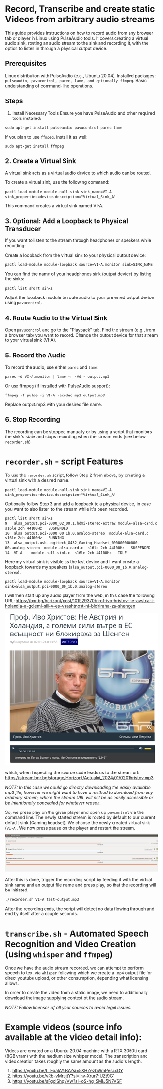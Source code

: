 # Record, Transcribe and create static Videos from arbitrary audio streams

This guide provides instructions on how to record audio from any browser tab or player in Linux using PulseAudio tools. It covers creating a virtual audio sink, routing an audio stream to the sink and recording it, with the option to listen in through a physical output device.

## Prerequisites
Linux distribution with PulseAudio (e.g., Ubuntu 20.04).
Installed packages:  `pulseaudio, pavucontrol, parec, lame, and optionally ffmpeg`.
Basic understanding of command-line operations.

## Steps
1. Install Necessary Tools
Ensure you have PulseAudio and other required tools installed:

```shell
sudo apt-get install pulseaudio pavucontrol parec lame
```

If you plan to use `ffmpeg`, install it as well:

```shell
sudo apt-get install ffmpeg
```
## 2. Create a Virtual Sink
A virtual sink acts as a virtual audio device to which audio can be routed.

To create a virtual sink, use the following command:

```shell
pactl load-module module-null-sink sink_name=VI-A sink_properties=device.description="Virtual_Sink_A"
```

This command creates a virtual sink named VI-A.

## 3. Optional: Add a Loopback to Physical Transducer
If you want to listen to the stream through headphones or speakers while recording:

Create a loopback from the virtual sink to your physical output device:

```shell
pactl load-module module-loopback source=VI-A.monitor sink=SINK_NAME
```
You can find the name of your headphones sink (output device) by listing the sinks:

```shell
pactl list short sinks
```

Adjust the loopback module to route audio to your preferred output device using `pavucontrol`.

## 4. Route Audio to the Virtual Sink
Open `pavucontrol` and go to the "Playback" tab.
Find the stream (e.g., from a browser tab) you want to record.
Change the output device for that stream to your virtual sink (VI-A).

## 5. Record the Audio
To record the audio, use either `parec` and `lame`:

```shell
parec -d VI-A.monitor | lame -r -V0 - output.mp3
```

Or use ffmpeg (if installed with PulseAudio support):

```shell
ffmpeg -f pulse -i VI-A -acodec mp3 output.mp3
```

Replace output.mp3 with your desired file name.

## 6. Stop Recording
The recording can be stopped manually or by using a script that monitors the sink's state and stops recording when the stream ends (see below `recorder.sh`)

# `recorder.sh` - script Features


To use the `recorder.sh` script, follow Step 2 from above, by creating a virtual sink with a desired name.

```shell
pactl load-module module-null-sink sink_name=VI-A sink_properties=device.description="Virtual_Sink_A"
```

Optionally follow Step 3 and add a loopback to a physical device, in case you want to also listen to the stream while it's been recorded.

```shell
pactl list short sinks
9	alsa_output.pci-0000_02_00.1.hdmi-stereo-extra2	module-alsa-card.c	s16le 2ch 44100Hz	SUSPENDED
10	alsa_output.pci-0000_00_1b.0.analog-stereo	module-alsa-card.c	s16le 2ch 44100Hz	RUNNING
13	alsa_output.usb-Logitech_G432_Gaming_Headset_000000000000-00.analog-stereo	module-alsa-card.c	s16le 2ch 44100Hz	SUSPENDED
14	VI-A	module-null-sink.c	s16le 2ch 44100Hz	IDLE
```
Here my virtual sink is visible as the last device and I want create a loopback towards my speakers (`alsa_output.pci-0000_00_1b.0.analog-stereo`).

```shell
pactl load-module module-loopback source=VI-A.monitor sink=alsa_output.pci-0000_00_1b.0.analog-stereo
```

I will then start up any audio player from the web, in this case the following URL: https://bnr.bg/horizont/post/101929370/prof-ivo-hristov-ne-avstria-i-holandia-a-golemi-sili-v-es-vsashtnost-ni-blokiraha-za-shengen

![](./docs/ivo_hristov.png)

which, when inspecting the source code leads us to the stream url: https://stream.bnr.bg/storage/Horizont/Actualni_2024/01/0201hristov.mp3

*NOTE: In this case we could go directly downloading the easily available mp3 file, however we might want to have a method to download from any arbitrary stream, where the stream URL will not be as easily accessible or be intentionally concealed for whatever reason.*

So, we press play on the given player and open up `pavcontrol` via the command line. The newly started stream is routed by default to our current default sink (Gaming headset). We choose the newly created virtual sink (`VI-A`). We now press pause on the player and restart the stream.

![](./docs/v_a.png)

After this is done, trigger the recording script by feeding it with the virtual sink name and an output file name and press play, so that the recording will be initiated.

```shell
./recorder.sh VI-A test-output.mp3
```

After the recording ends, the script will detect no data flowing through and end by itself after a couple seconds.

# `transcribe.sh` - Automated Speech Recognition and Video Creation (using `whisper` and `ffmpeg`)

Once we have the audio stream recorded, we can attempt to perform speech to text via `whisper` following which we create a `.mp4` output file for direct youtube upload, or other consumption, depending what licensing allows.

In order to create the video from a static image, we need to additionally download the image supplying context ot the audio stream.

*NOTE: Follow licenses of all your sources to avoid legal issues.*

# Example videos (source info available at the video detail info):

Videos are created on a Ubuntu 20.04 machine with a RTX 3060ti card (8GB vram) with the medium size whisper model. The transcription and video creation takes roughly the same amount as the audio's length.

1. https://youtu.be/LTExalAYiBA?si=5XHZezbWmPescxGY
2. https://youtu.be/vRb-vMrujtY?si=ihv-Xrur7-UZt9G1
3. https://youtu.be/sFgclShqvVw?si=oS-hg_SMlJ5N7VSF





